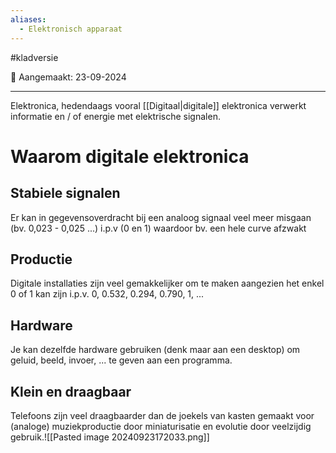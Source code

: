 ```yaml
---
aliases:
  - Elektronisch apparaat
---
```

#kladversie 

📅 Aangemaakt: 23-09-2024

---
Elektronica, hedendaags vooral [[Digitaal|digitale]] elektronica verwerkt informatie en / of energie met elektrische signalen.

# Waarom digitale elektronica
## Stabiele signalen
Er kan in gegevensoverdracht bij een analoog signaal veel meer misgaan (bv. 0,023 - 0,025 ...) i.p.v (0 en 1) waardoor bv. een hele curve afzwakt

## Productie
Digitale installaties zijn veel gemakkelijker om te maken aangezien het enkel 0 of 1 kan zijn i.p.v. 0, 0.532, 0.294, 0.790, 1, ... 

## Hardware
Je kan dezelfde hardware gebruiken (denk maar aan een desktop) om geluid, beeld, invoer, ... te geven aan een programma.

## Klein en draagbaar
Telefoons zijn veel draagbaarder dan de joekels van kasten gemaakt voor (analoge) muziekproductie door miniaturisatie en evolutie door veelzijdig gebruik.![[Pasted image 20240923172033.png]]

